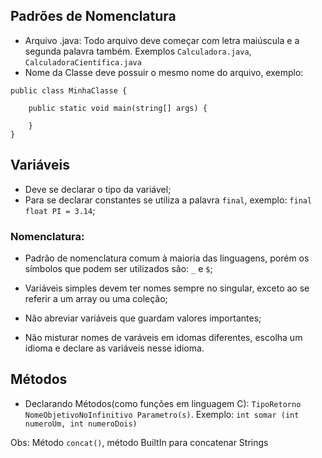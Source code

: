 ## Padrões de Nomenclatura

- Arquivo .java: Todo arquivo deve começar com letra maiúscula e a segunda palavra também. Exemplos ```Calculadora.java```, ```CalculadoraCientífica.java```
- Nome da Classe deve possuir o mesmo nome do arquivo, exemplo:
```
public class MinhaClasse {

    public static void main(string[] args) {
        
    }
}
```

## Variáveis

- Deve se declarar o tipo da variável;
- Para se declarar constantes se utiliza a palavra ```final```, exemplo: ```final float PI = 3.14```;

### Nomenclatura:

- Padrão de nomenclatura comum à maioria das linguagens, porém os símbolos que podem ser utilizados são: ```_``` e ``$``;
- Variáveis simples devem ter nomes sempre no singular, exceto ao se referir a um array ou uma coleção;

- Não abreviar variáveis que guardam valores importantes;

- Não misturar nomes de varáveis em idomas diferentes, escolha um idioma e declare as variáveis nesse idioma.

## Métodos

- Declarando Métodos(como funções em linguagem C): ``TipoRetorno NomeObjetivoNoInfinitivo Parametro(s)``. Exemplo: ``int somar (int numeroUm, int numeroDois)``

Obs: Método ``concat()``, método BuiltIn para concatenar Strings